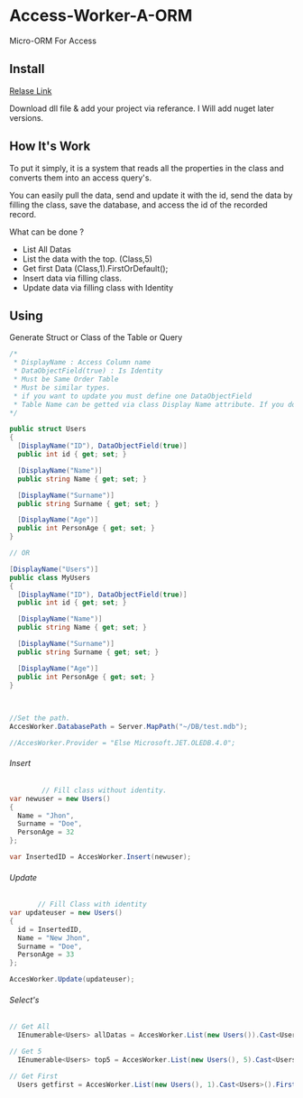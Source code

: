 # Access-Worker-A-ORM
Micro-ORM For Access

## Install
[Relase Link](https://github.com/SpatiumTR/Access-Worker-A-ORM/releases/tag/v1.0.0.0)

Download dll file & add your project via referance. I Will add nuget later versions.

## How It's Work
To put it simply, it is a system that reads all the properties in the class and converts them into an access query's.

You can easily pull the data, send and update it with the id, send the data by filling the class, save the database, and access the id of the recorded record.

What can be done ?
* List All Datas
* List the data with the top. (Class,5)
* Get first Data (Class,1).FirstOrDefault();
* Insert data via filling class.
* Update data via filling class with Identity

## Using
Generate Struct or Class of the Table or Query

``` csharp
/*
 * DisplayName : Access Column name
 * DataObjectField(true) : Is Identity
 * Must be Same Order Table
 * Must be similar types.
 * if you want to update you must define one DataObjectField
 * Table Name can be getted via class Display Name attribute. If you don't have a D.N.A. code will use class name. Sturct is working only struct name.
*/

public struct Users
{
  [DisplayName("ID"), DataObjectField(true)]
  public int id { get; set; }

  [DisplayName("Name")]
  public string Name { get; set; }

  [DisplayName("Surname")]
  public string Surname { get; set; }

  [DisplayName("Age")]
  public int PersonAge { get; set; }
}

// OR

[DisplayName("Users")]
public class MyUsers
{
  [DisplayName("ID"), DataObjectField(true)]
  public int id { get; set; }

  [DisplayName("Name")]
  public string Name { get; set; }

  [DisplayName("Surname")]
  public string Surname { get; set; }

  [DisplayName("Age")]
  public int PersonAge { get; set; }
}
 
 

//Set the path.
AccesWorker.DatabasePath = Server.MapPath("~/DB/test.mdb");

//AccesWorker.Provider = "Else Microsoft.JET.OLEDB.4.0";

```
###### Insert

``` csharp
        // Fill class without identity.
var newuser = new Users()
{
  Name = "Jhon",
  Surname = "Doe",
  PersonAge = 32
};

var InsertedID = AccesWorker.Insert(newuser);
``` 
###### Update

``` csharp
       // Fill Class with identity
var updateuser = new Users()
{
  id = InsertedID,
  Name = "New Jhon",
  Surname = "Doe",
  PersonAge = 33
};

AccesWorker.Update(updateuser);
```             
###### Select's

``` csharp
// Get All
  IEnumerable<Users> allDatas = AccesWorker.List(new Users()).Cast<Users>();

// Get 5
  IEnumerable<Users> top5 = AccesWorker.List(new Users(), 5).Cast<Users>();

// Get First
  Users getfirst = AccesWorker.List(new Users(), 1).Cast<Users>().FirstOrDefault();
``` 
